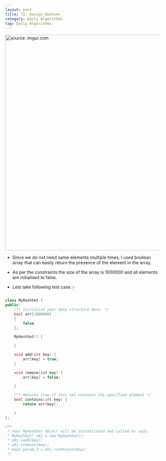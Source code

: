 ```yaml
---
layout: post
title: 72. Design Hashset
category: Daily Algorithms
tag: Daily Algorithms
---
```


<a href="https://postimg.cc/XppdWLgB"><img src="https://i.postimg.cc/pXBZD1hC/Capture.jpg" width="700px" title="source: imgur.com" /><a>

- Since we do not need same elements multiple times, I used boolean array that can easily return the presence of the element in the array.

- As per the constraints the size of the array is 1000000 and all elements are initialised to false.

- Lets take following test case :-


```c++

class MyHashSet {
public:
    /** Initialize your data structure here. */
    bool arr[1000000]
    {
        false
    };

    MyHashSet() {

    }

    void add(int key) {
        arr[key] = true;
    }

    void remove(int key) {
        arr[key] = false;

    }

    /** Returns true if this set contains the specified element */
    bool contains(int key) {
        return arr[key];

    }
};

/**
 * Your MyHashSet object will be instantiated and called as such:
 * MyHashSet* obj = new MyHashSet();
 * obj->add(key);
 * obj->remove(key);
 * bool param_3 = obj->contains(key);
 */

```
